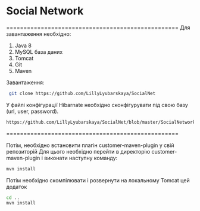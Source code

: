 ﻿# Social Network
==================================================
Для завантаження необхідно:
1. Java 8
2. MySQL база даних
3. Tomcat
4. Git
5. Maven

Завантаження:
```bash
 git clone https://github.com/LillyLyubarskaya/SocialNet
```


У файлі конфігурації Hibarnate необхідно сконфігурувати під свою базу (url, user, password).

```bash
https://github.com/LillyLyubarskaya/SocialNet/blob/master/SocialNetwork/src/main/resources/hibernate.cfg.xml
```

==================================================


Потім, необхідно встановити плагін customer-maven-plugin у свій репозиторій
Для цього необхідно перейти в директорію customer-maven-plugin  і виконати наступну команду:

```bash
mvn install
```

Потім необхідно скомпілювати і розвернути на локальному Tomcat цей додаток

```bash
cd ..
mvn install
```



